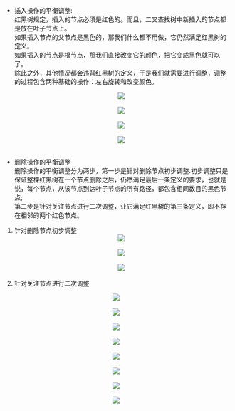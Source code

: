 - 插入操作的平衡调整:  
红黑树规定，插入的节点必须是红色的。而且，二叉查找树中新插入的节点都是放在叶子节点上。  
如果插入节点的父节点是黑色的，那我们什么都不用做，它仍然满足红黑树的定义。  
如果插入的节点是根节点，那我们直接改变它的颜色，把它变成黑色就可以了。  
除此之外，其他情况都会违背红黑树的定义，于是我们就需要进行调整，调整的过程包含两种基础的操作：左右旋转和改变颜色。   
                               
   <div align="center"> <img src="../pic/case1.png " width=""/> </div><br>                             
    <div align="center"> <img src="../pic/case2.png " width=""/> </div><br>                                                                                   
     <div align="center"> <img src="../pic/case3.png " width=""/> </div><br> 
      <div align="center"> <img src="../pic/case33.png " width=""/> </div><br>                             
- 删除操作的平衡调整  
  删除操作的平衡调整分为两步，第一步是针对删除节点初步调整.初步调整只是保证整棵红黑树在一个节点删除之后，仍然满足最后一条定义的要求，也就是说，每个节点，从该节点到达叶子节点的所有路径，都包含相同数目的黑色节点;  
  第二步是针对关注节点进行二次调整，让它满足红黑树的第三条定义，即不存在相邻的两个红色节点。
 1. 针对删除节点初步调整
     <div align="center"> <img src="../pic/case4.png " width=""/> </div><br>
      <div align="center"> <img src="../pic/case5.png " width=""/> </div><br>  
        <div align="center"> <img src="../pic/case6.png " width=""/> </div><br>  
 2. 针对关注节点进行二次调整
  <div align="center"> <img src="../pic/case7.png " width=""/> </div><br>  
  <div align="center"> <img src="../pic/case8.png " width=""/> </div><br>  
  <div align="center"> <img src="../pic/case9.png " width=""/> </div><br>  
  <div align="center"> <img src="../pic/case10.png " width=""/> </div><br> 
   <div align="center"> <img src="../pic/case11.png " width=""/> </div><br>  
   <div align="center"> <img src="../pic/case12.png " width=""/> </div><br>  
   <div align="center"> <img src="../pic/case13.png " width=""/> </div><br>  
   <div align="center"> <img src="../pic/case14.png " width=""/> </div><br>  
                         